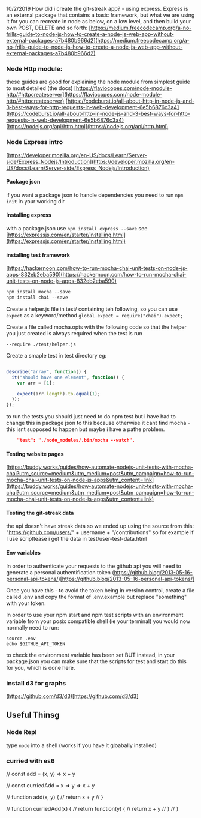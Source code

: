 10/2/2019
How did i create the git-streak app? - using express. Express is an external package that contains a basic framework, but what we are using it for you can recreate in node as below, on a low level, and then build your own POST, DELETE and so forth:
[https://medium.freecodecamp.org/a-no-frills-guide-to-node-js-how-to-create-a-node-js-web-app-without-external-packages-a7b480b966d2](https://medium.freecodecamp.org/a-no-frills-guide-to-node-js-how-to-create-a-node-js-web-app-without-external-packages-a7b480b966d2)

### Node Http module:
these guides are good for explaining the node module from simplest guide to most detailed (the docs)
[https://flaviocopes.com/node-module-http/#httpcreateserver](https://flaviocopes.com/node-module-http/#httpcreateserver)
[https://codeburst.io/all-about-http-in-node-js-and-3-best-ways-for-http-requests-in-web-development-6e5b6876c3a4](https://codeburst.io/all-about-http-in-node-js-and-3-best-ways-for-http-requests-in-web-development-6e5b6876c3a4)
[https://nodejs.org/api/http.html](https://nodejs.org/api/http.html)

### Node Express intro
[https://developer.mozilla.org/en-US/docs/Learn/Server-side/Express_Nodejs/Introduction](https://developer.mozilla.org/en-US/docs/Learn/Server-side/Express_Nodejs/Introduction)

#### Package json
if you want a package json to handle dependencies you need to run `npm init` in your working dir

#### Installing express 
with a package.json use `npm install express --save`
see [https://expressjs.com/en/starter/installing.html](https://expressjs.com/en/starter/installing.html)

#### installing test framework
[https://hackernoon.com/how-to-run-mocha-chai-unit-tests-on-node-js-apps-832eb2eba590](https://hackernoon.com/how-to-run-mocha-chai-unit-tests-on-node-js-apps-832eb2eba590)

```js
npm install mocha --save
npm install chai --save

```
Create a helper.js file in test/ containing teh following, so you can use `expect` as a keyword/method 
`global.expect = require("chai").expect;`

Create a file called mocha.opts with the following code so that the helper you just created is always required when the test is run

`--require ./test/helper.js`

Create a smaple test in test directory eg:

```js

describe("array", function() {
  it("should have one element", function() {
    var arr = [1];

    expect(arr.length).to.equal(1);
  });
});

```
to run the tests you should just need to do npm test but i have had to change this in package json to this because otherwise it cant find mocha - this isnt supposed to happen but maybe i have a pathe problem.

```json
    "test": "./node_modules/.bin/mocha --watch",
```

#### Testing website pages
[https://buddy.works/guides/how-automate-nodejs-unit-tests-with-mocha-chai?utm_source=medium&utm_medium=post&utm_campaign=how-to-run-mocha-chai-unit-tests-on-node-js-apps&utm_content=link](https://buddy.works/guides/how-automate-nodejs-unit-tests-with-mocha-chai?utm_source=medium&utm_medium=post&utm_campaign=how-to-run-mocha-chai-unit-tests-on-node-js-apps&utm_content=link)

#### Testing the git-streak data
the api doesn't have streak data so we ended up using the source from this:
"https://github.com/users/" + username + "/contributions" so for example if I use scripttease i get the data in test/user-test-data.html

#### Env variables

In order to authenticate your requests to the github api you will need to generate a personal authentification token (https://github.blog/2013-05-16-personal-api-tokens/)[https://github.blog/2013-05-16-personal-api-tokens/]

Once you have this - to avoid the token being in version control, create a file called .env and copy the format of .env.example but replace "something" with your token.

In order to use your npm start and npm test scripts with an environment variable from your posix compatible shell (ie your terminal) you would now normally need to run: 
```shell
source .env
echo $GITHUB_API_TOKEN
```
to check the environment variable has been set BUT instead, in your package.json you can make sure that the scripts for test and start do this for you, which is done here.

### install d3 for graphs
(https://github.com/d3/d3)[https://github.com/d3/d3]



## Useful Thinsg
### Node Repl
type `node` into a shell (works if you have it gloabally installed)

### curried with es6

// const add = (x, y) => x + y

// const curriedAdd = x => y => x + y

// function add(x, y) {
//   return x + y
// }

// function curriedAdd(x) {
//   return function(y) {
//     return x + y
//   }
// }
